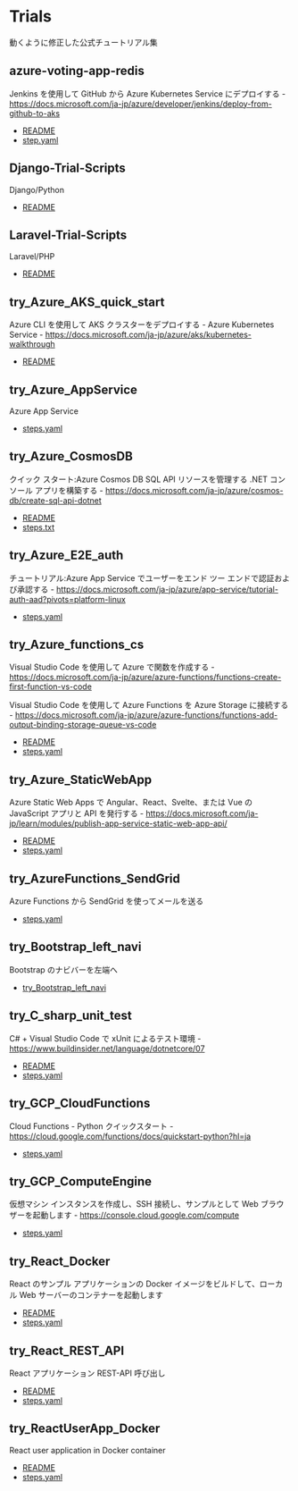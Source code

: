 # Trials

動くように修正した公式チュートリアル集


## azure-voting-app-redis

Jenkins を使用して GitHub から Azure Kubernetes Service にデプロイする -
https://docs.microsoft.com/ja-jp/azure/developer/jenkins/deploy-from-github-to-aks

- [README](azure-voting-app-redis)
- [step.yaml](azure-voting-app-redis/steps.yaml)


## Django-Trial-Scripts

Django/Python

- [README](Django-Trial-Scripts)


## Laravel-Trial-Scripts

Laravel/PHP

- [README](Laravel-Trial-Scripts)


## try_Azure_AKS_quick_start

Azure CLI を使用して AKS クラスターをデプロイする - Azure Kubernetes Service -
https://docs.microsoft.com/ja-jp/azure/aks/kubernetes-walkthrough

- [README](try_Azure_AKS_quick_start)


## try_Azure_AppService

Azure App Service

- [steps.yaml](try_Azure_AppService/steps.yaml)


## try_Azure_CosmosDB

クイック スタート:Azure Cosmos DB SQL API リソースを管理する .NET コンソール アプリを構築する -
https://docs.microsoft.com/ja-jp/azure/cosmos-db/create-sql-api-dotnet

- [README](try_Azure_CosmosDB)
- [steps.txt](try_Azure_CosmosDB/steps.txt)


## try_Azure_E2E_auth

チュートリアル:Azure App Service でユーザーをエンド ツー エンドで認証および承認する -
https://docs.microsoft.com/ja-jp/azure/app-service/tutorial-auth-aad?pivots=platform-linux

- [steps.yaml](try_Azure_E2E_auth/steps.yaml)


## try_Azure_functions_cs

Visual Studio Code を使用して Azure で関数を作成する -
https://docs.microsoft.com/ja-jp/azure/azure-functions/functions-create-first-function-vs-code

Visual Studio Code を使用して Azure Functions を Azure Storage に接続する -
https://docs.microsoft.com/ja-jp/azure/azure-functions/functions-add-output-binding-storage-queue-vs-code

- [README](try_Azure_functions_cs)
- [steps.yaml](try_Azure_functions_cs/steps.yaml)



## try_Azure_StaticWebApp

Azure Static Web Apps で Angular、React、Svelte、または Vue の JavaScript アプリと API を発行する -
https://docs.microsoft.com/ja-jp/learn/modules/publish-app-service-static-web-app-api/

- [README](try_Azure_StaticWebApp)
- [steps.yaml](try_Azure_StaticWebApp/steps.yaml)


## try_AzureFunctions_SendGrid

Azure Functions から SendGrid を使ってメールを送る

- [steps.yaml](try_AzureFunctions_SendGrid/steps.yaml)


## try_Bootstrap_left_navi

Bootstrap のナビバーを左端へ

- [try_Bootstrap_left_navi](try_Bootstrap_left_navi/try_Bootstrap_left_navi)


## try_C_sharp_unit_test

C# + Visual Studio Code で xUnit によるテスト環境 -
https://www.buildinsider.net/language/dotnetcore/07

- [README](try_C_sharp_unit_test)
- [steps.yaml](try_C_sharp_unit_test/steps.yaml)


## try_GCP_CloudFunctions

Cloud Functions - Python クイックスタート -
https://cloud.google.com/functions/docs/quickstart-python?hl=ja

- [steps.yaml](try_GCP_CloudFunctions/steps.yaml)


## try_GCP_ComputeEngine

仮想マシン インスタンスを作成し、SSH 接続し、サンプルとして Web ブラウザーを起動します -
https://console.cloud.google.com/compute

- [steps.yaml](try_GCP_ComputeEngine/steps.yaml)


## try_React_Docker

React のサンプル アプリケーションの Docker イメージをビルドして、ローカル Web サーバーのコンテナーを起動します

- [README](try_React_Docker)
- [steps.yaml](try_React_Docker/steps.yaml)


## try_React_REST_API

React アプリケーション REST-API 呼び出し

- [README](try_React_REST_API/React_REST_API)
- [steps.yaml](try_React_REST_API/React_REST_API/steps.yaml)


## try_ReactUserApp_Docker

React user application in Docker container

- [README](try_ReactUserApp_Docker)
- [steps.yaml](try_ReactUserApp_Docker/steps.yaml)
